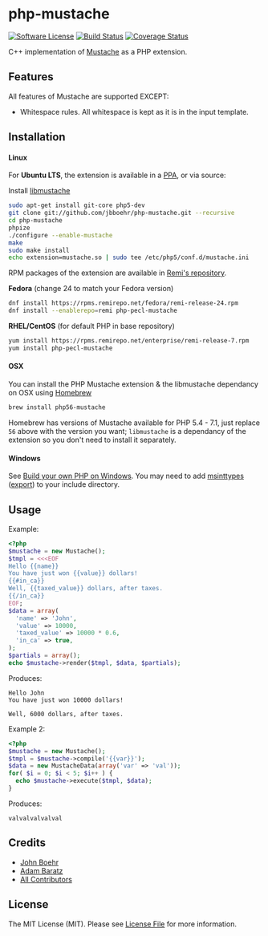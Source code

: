 # php-mustache

[![Software License](https://img.shields.io/badge/license-MIT-brightgreen.svg?style=flat)](LICENSE.md)
[![Build Status](https://travis-ci.org/jbboehr/php-mustache.png?branch=master)](https://travis-ci.org/jbboehr/php-mustache)
[![Coverage Status](https://coveralls.io/repos/jbboehr/php-mustache/badge.svg?branch=master&service=github)](https://coveralls.io/github/jbboehr/php-mustache?branch=master)

C++ implementation of [Mustache](http://mustache.github.com/) as a PHP extension.


## Features

All features of Mustache are supported EXCEPT:

* Whitespace rules. All whitespace is kept as it is in the input template.


## Installation

#### Linux

For **Ubuntu LTS**, the extension is available in a [PPA](https://launchpad.net/~jbboehr/+archive/ubuntu/mustache), or via source:

Install [libmustache](https://github.com/jbboehr/libmustache)

``` sh
sudo apt-get install git-core php5-dev
git clone git://github.com/jbboehr/php-mustache.git --recursive
cd php-mustache
phpize
./configure --enable-mustache
make
sudo make install
echo extension=mustache.so | sudo tee /etc/php5/conf.d/mustache.ini
```

RPM packages of the extension are available in [Remi's repository](https://rpms.remirepo.net/).

**Fedora** (change 24 to match your Fedora version)

``` sh
dnf install https://rpms.remirepo.net/fedora/remi-release-24.rpm
dnf install --enablerepo=remi php-pecl-mustache
```

**RHEL/CentOS** (for default PHP in base repository)

``` sh
yum install https://rpms.remirepo.net/enterprise/remi-release-7.rpm
yum install php-pecl-mustache
```

#### OSX

You can install the PHP Mustache extension & the libmustache dependancy on OSX using [Homebrew](http://brew.sh/)

``` sh
brew install php56-mustache
```

Homebrew has versions of Mustache available for PHP 5.4 - 7.1, just replace `56` above with the version you want; `libmustache` is a dependancy of the extension so you don't need to install it separately.

#### Windows

See [Build your own PHP on Windows](https://wiki.php.net/internals/windows/stepbystepbuild). You may need to add [msinttypes](https://code.google.com/p/msinttypes/) ([export](https://github.com/jbboehr/msinttypes/)) to your include directory.


## Usage

Example:

```php
<?php
$mustache = new Mustache();
$tmpl = <<<EOF
Hello {{name}}
You have just won {{value}} dollars!
{{#in_ca}}
Well, {{taxed_value}} dollars, after taxes.
{{/in_ca}}
EOF;
$data = array(
  'name' => 'John',
  'value' => 10000,
  'taxed_value' => 10000 * 0.6,
  'in_ca' => true,
);
$partials = array();
echo $mustache->render($tmpl, $data, $partials);
```

Produces:

```text
Hello John
You have just won 10000 dollars!

Well, 6000 dollars, after taxes.

```

Example 2:

```php
<?php
$mustache = new Mustache();
$tmpl = $mustache->compile('{{var}}');
$data = new MustacheData(array('var' => 'val'));
for( $i = 0; $i < 5; $i++ ) {
  echo $mustache->execute($tmpl, $data);
}
```

Produces:

```text
valvalvalvalval
```


## Credits

- [John Boehr](https://github.com/jbboehr)
- [Adam Baratz](https://github.com/adambaratz)
- [All Contributors](../../contributors)


## License

The MIT License (MIT). Please see [License File](LICENSE.md) for more information.

